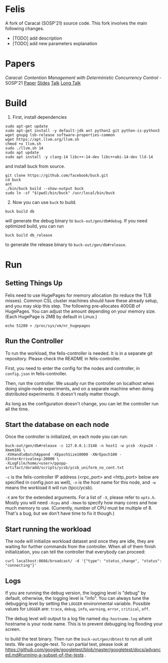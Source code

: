 # Felis

A fork of Caracal (SOSP'21) source code.
This fork involves the main following changes.
- [TODO] add description
- [TODO] add new parameters explanation


# Papers

*Caracal: Contention Management with Deterministic Concurrency Control* - SOSP'21 [Paper](https://dl.acm.org/doi/10.1145/3477132.3483591) [Slides](https://docs.google.com/presentation/d/1yTEkQ7fRucArBguChkD3p_b6TOoqPdAK_rfSb7DBwog/edit?usp=sharing) [Talk](https://youtu.be/QZ8sMvck654) [Long Talk](https://youtu.be/NUWl4dSfA1c)

Build
=====

1. First, install dependencies

```
sudo apt-get update
sudo apt-get install -y default-jdk ant python2 git python-is-python3 wget gnupg lsb-release software-properties-common
wget https://apt.llvm.org/llvm.sh
chmod +x llvm.sh
sudo ./llvm.sh 14
sudo apt update
sudo apt install -y clang-14 libc++-14-dev libc++abi-14-dev lld-14
```
and install buck from source.
```
git clone https://github.com/facebook/buck.git
cd buck
ant
./bin/buck build --show-output buck
sudo ln -sf "$(pwd)/bin/buck" /usr/local/bin/buck
```

2. Now you can use `buck` to build. 

```
buck build db
```

will generate the debug binary to `buck-out/gen/db#debug`. If you need
optimized build, you can run

```
buck build db_release
```

to generate the release binary to `buck-out/gen/db#release`.


Run
===

Setting Things Up
-----------------

Felis need to use HugePages for memory allocation (to reduce
the TLB misses). Common CSL cluster machines should have these already
setup, and you may skip this step. The following pre-allocates 400GB
of HugePages. You can adjust the amount depending on your memory
size. (Each HugePage is 2MB by default in Linux.)

```
echo 51200 > /proc/sys/vm/nr_hugepages
```

Run the Controller
----------------

To run the workload, the felis-controller is needed. It is in a separate
git repository. Please check the README in felis-controller.

First, you need to enter the config for the nodes and controller, in
`config.json` in felis-controller.

Then, run the controller. We usually run the controller on localhost
when doing single-node experiments, and on a separate machine when
doing distributed experiments. It doesn't really matter though.

As long as the configuration doesn't change, you can let the controller
run all the time.

Start the database on each node
-------------------------------

Once the controller is initialized, on each node you can run:

```
buck-out/gen/db#release -c 127.0.0.1:3148 -n host1 -w ycsb -Xcpu24 -Xmem18G \
-XVHandleBatchAppend -XEpochSize10000 -XNrEpoch100 -XInterArrivalexp:20000 \
-XLogFile/home/<user>/ppopp-artifact/doradd/scripts/ycsb/ycsb_uniform_no_cont.txt
```

`-c` is the felis-controller IP address (<rpc_port> and <http_port>
below are specified in config.json as well), `-n` is the host name for
this node, and `-w` means the workload it will run (tpcc/ycsb).

`-X` are for the extended arguments. For a list of `-X`, please refer
to `opts.h`. Mostly you will need `-Xcpu` and `-Xmem` to specify how
many cores and how much memory to use. (Currently, number of CPU must
be multiple of 8. That's a bug, but we don't have time to fix it
though.)

Start running the workload
--------------------------

The node will initialize workload dataset and once they are idle, they
are waiting for further commands from the controller. When all of them
finish initialization, you can tell the controller that everybody can
proceed:

```
curl localhost:8666/broadcast/ -d '{"type": "status_change", "status": "connecting"}'
```

Logs
----

If you are running the debug version, the logging level is "debug" by
default, otherwise, the logging level is "info". You can always tune
the debugging level by setting the `LOGGER` environmental
variable. Possible values for `LOGGER` are: `trace`, `debug`, `info`,
`warning`, `error`, `critical`, `off`.

The debug level will output to a log file named `dbg-hostname.log`
where hostname is your node name. This is to prevent debugging log
flooding your screen.


to build the test binary. Then run the `buck-out/gen/dbtest` to run
all unit tests. We use google-test. To run partial test, please look
at
https://github.com/google/googletest/blob/master/googletest/docs/advanced.md#running-a-subset-of-the-tests
.
